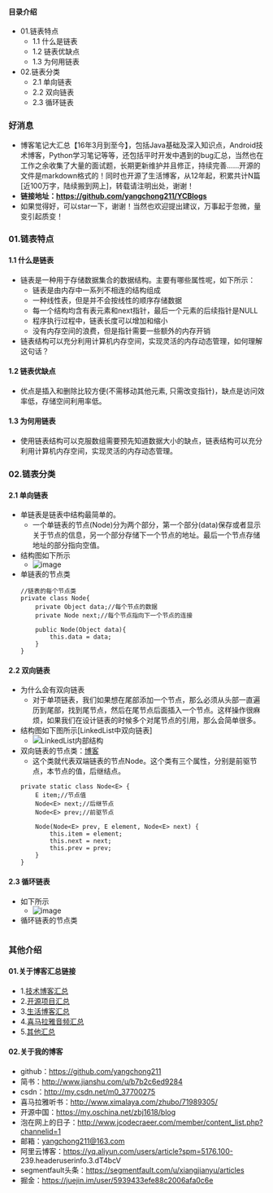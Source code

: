 #### 目录介绍
- 01.链表特点
    - 1.1 什么是链表
    - 1.2 链表优缺点
    - 1.3 为何用链表
- 02.链表分类
    - 2.1 单向链表
    - 2.2 双向链表
    - 2.3 循环链表






### 好消息
- 博客笔记大汇总【16年3月到至今】，包括Java基础及深入知识点，Android技术博客，Python学习笔记等等，还包括平时开发中遇到的bug汇总，当然也在工作之余收集了大量的面试题，长期更新维护并且修正，持续完善……开源的文件是markdown格式的！同时也开源了生活博客，从12年起，积累共计N篇[近100万字，陆续搬到网上]，转载请注明出处，谢谢！
- **链接地址：https://github.com/yangchong211/YCBlogs**
- 如果觉得好，可以star一下，谢谢！当然也欢迎提出建议，万事起于忽微，量变引起质变！




### 01.链表特点
#### 1.1 什么是链表
- 链表是一种用于存储数据集合的数据结构。主要有哪些属性呢，如下所示：
    - 链表是由内存中一系列不相连的结构组成
    - 一种线性表，但是并不会按线性的顺序存储数据
    - 每一个结构均含有表元素和next指针，最后一个元素的后续指针是NULL
    - 程序执行过程中，链表长度可以增加和缩小
    - 没有内存空间的浪费，但是指针需要一些额外的内存开销
- 链表结构可以充分利用计算机内存空间，实现灵活的内存动态管理，如何理解这句话？



#### 1.2 链表优缺点
- 优点是插入和删除比较方便(不需移动其他元素, 只需改变指针)，缺点是访问效率低，存储空间利用率低。



#### 1.3 为何用链表
- 使用链表结构可以克服数组需要预先知道数据大小的缺点，链表结构可以充分利用计算机内存空间，实现灵活的内存动态管理。



### 02.链表分类
#### 2.1 单向链表
- 单链表是链表中结构最简单的。
    - 一个单链表的节点(Node)分为两个部分，第一个部分(data)保存或者显示关于节点的信息，另一个部分存储下一个节点的地址。最后一个节点存储地址的部分指向空值。
- 结构图如下所示
    - ![image](https://upload-images.jianshu.io/upload_images/4432347-f11de49039f74535.png?imageMogr2/auto-orient/strip%7CimageView2/2/w/1240)
- 单链表的节点类
    ```
    //链表的每个节点类
    private class Node{
        private Object data;//每个节点的数据
        private Node next;//每个节点指向下一个节点的连接
        
        public Node(Object data){
            this.data = data;
        }
    }
    ```




#### 2.2 双向链表
- 为什么会有双向链表
    - 对于单项链表，我们如果想在尾部添加一个节点，那么必须从头部一直遍历到尾部，找到尾节点，然后在尾节点后面插入一个节点。这样操作很麻烦，如果我们在设计链表的时候多个对尾节点的引用，那么会简单很多。
- 结构图如下图所示[LinkedList中双向链表]
    - ![LinkedList内部结构](https://user-gold-cdn.xitu.io/2018/3/19/1623e363fe0450b0?w=600&h=481&f=jpeg&s=18502)
- 双向链表的节点类：[博客](https://github.com/yangchong211/YCBlogs)
    - 这个类就代表双端链表的节点Node。这个类有三个属性，分别是前驱节点，本节点的值，后继结点。
    ```
    private static class Node<E> {
        E item;//节点值
        Node<E> next;//后继节点
        Node<E> prev;//前驱节点
    
        Node(Node<E> prev, E element, Node<E> next) {
            this.item = element;
            this.next = next;
            this.prev = prev;
        }
    }
    ```





#### 2.3 循环链表
- 如下所示
    - ![image](https://upload-images.jianshu.io/upload_images/4432347-83d9119fe9d527d2.png?imageMogr2/auto-orient/strip%7CimageView2/2/w/1240)
- 循环链表的节点类
    ```
    
    ```







### 其他介绍
#### 01.关于博客汇总链接
- 1.[技术博客汇总](https://www.jianshu.com/p/614cb839182c)
- 2.[开源项目汇总](https://blog.csdn.net/m0_37700275/article/details/80863574)
- 3.[生活博客汇总](https://blog.csdn.net/m0_37700275/article/details/79832978)
- 4.[喜马拉雅音频汇总](https://www.jianshu.com/p/f665de16d1eb)
- 5.[其他汇总](https://www.jianshu.com/p/53017c3fc75d)



#### 02.关于我的博客
- github：https://github.com/yangchong211
- 简书：http://www.jianshu.com/u/b7b2c6ed9284
- csdn：http://my.csdn.net/m0_37700275
- 喜马拉雅听书：http://www.ximalaya.com/zhubo/71989305/
- 开源中国：https://my.oschina.net/zbj1618/blog
- 泡在网上的日子：http://www.jcodecraeer.com/member/content_list.php?channelid=1
- 邮箱：yangchong211@163.com
- 阿里云博客：https://yq.aliyun.com/users/article?spm=5176.100- 239.headeruserinfo.3.dT4bcV
- segmentfault头条：https://segmentfault.com/u/xiangjianyu/articles
- 掘金：https://juejin.im/user/5939433efe88c2006afa0c6e






